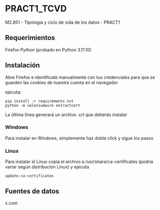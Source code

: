# PRACT1_TCVD
M2.851 - Tipología y ciclo de vida de los datos - PRACT1

## Requerimientos
Firefox
Python (probado en Python 3.11.10)

## Instalación
Abre Firefox e identificate manualmente con tus credenciales para que se guarden las cookies de nuestra cuenta en el navegador

ejecuta:
```
pip install -r requirements.txt
python -m seleniumwire extractcert
```
La última línea generará un archivo .crt que deberás instalar

### Windows
Para instalar en Windows, símplemente haz doble click y sigue los pasos
### Linux
Para instalar el Linux copia el archivo a /usr/share/ca-certificates (podría variar según distribución Linux)
y ejecuta 
```
update-ca-certificates
```

## Fuentes de datos
x.com